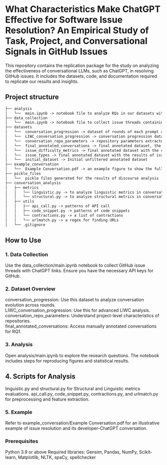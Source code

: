 # What Characteristics Make ChatGPT Effective for Software Issue Resolution? An Empirical Study of Task, Project, and Conversational Signals in GitHub Issues
This repository contains the replication package for the study on analyzing the effectiveness of conversational LLMs, such as ChatGPT, in resolving GitHub issues. It includes the datasets, code, and documentation required to replicate our results and insights.
## Project structure
```md
├── analysis
│   └──  main.ipynb -> notebook file to analyze RQs in our datasets with markdowns that separate each part
├── data_collection
│   └──  main.ipynb -> notebook file to collect issue threads containing chatgpt links
├── datasets
│   └──  conversation_progression -> dataset of rounds of each prompt and answer in each conversation to analyze discourse features
│   └──  LIWC_conversation_progression -> conversation progression dataset with LIWC measures to analyze discourse features
│   └──  conversation_repo_parameters -> repository parameters extracted for each project in the conversation
│   └──  final_annotated_conversations -> final annotated dataset, the result of our manual process for RQ1
│   └──  issue_difficulty_metrics -> final annotated dataset with the results of issue metrics (issue difficulty)
│   └──  issue_types -> final annotated dataset with the results of issue metrics (issue types)
│   └──  initial_dataset -> Initial unfiltered annotated dataset
├── example_conversation
│   └──  Example Conversation.pdf -> an example figure to show the full story behind an issue thread using chatgpt
├── pickle_files
│   └──  pickle files generated for the results of discourse analysis
├── conversation_analysis
│   ├── metrics
│   │   └── linguistic.py -> to analyze linguistic metrics in conversation
│   │   └── structural.py -> to analyze structural metrics in conversation
│   ├── utils
│   │   ├── api_call.py -> patterns of API call
│   │   ├── code_snippet.py -> patterns of code snippets
│   │   └── contractions.py -> a list of contractions
│   │   └── urlmatch.py -> a regex for finding URLs
│   └── .gitignore
```

## How to Use
### 1. Data Collection
Use the data_collection/main.ipynb notebook to collect GitHub issue threads with ChatGPT links.
Ensure you have the necessary API keys for GitHub.

### 2. Dataset Overview
conversation_progression: Use this dataset to analyze conversation evolution across rounds.\
LIWC_conversation_progression: Use this for advanced LIWC analysis.\
conversation_repo_parameters: Understand project-level characteristics of repositories.\
final_annotated_conversations: Access manually annotated conversations for RQ1.

### 3. Analysis
Open analysis/main.ipynb to explore the research questions.
The notebook includes steps for reproducing figures and statistical results.

## 4. Scripts for Analysis
linguistic.py and structural.py for Structural and Linguistic metrics evaluations.
api_call.py, code_snippet.py, contractions.py, and urlmatch.py for preprocessing and feature extraction.

### 5. Example
Refer to example_conversation/Example Conversation.pdf for an illustrative example of issue resolution and its developer-ChatGPT conversation.

### Prerequisites
Python 3.9 or above
Required libraries: Gensim, Pandas, NumPy, Scikit-learn, Matplotlib, NLTK, spaCy, spellchecker
